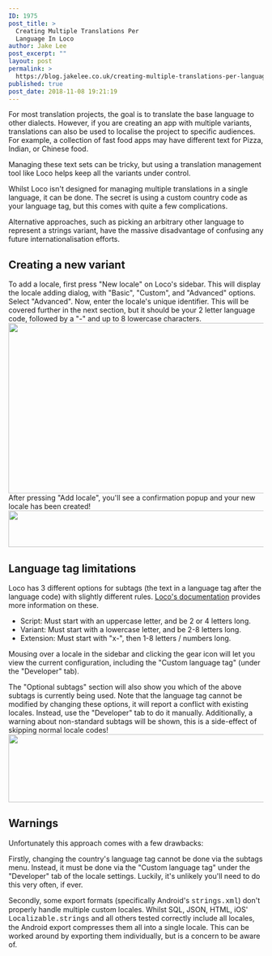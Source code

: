```yaml
---
ID: 1975
post_title: >
  Creating Multiple Translations Per
  Language In Loco
author: Jake Lee
post_excerpt: ""
layout: post
permalink: >
  https://blog.jakelee.co.uk/creating-multiple-translations-per-language-in-loco/
published: true
post_date: 2018-11-08 19:21:19
---
```

For most translation projects, the goal is to translate the base language to other dialects. However, if you are creating an app with multiple variants, translations can also be used to localise the project to specific audiences. For example, a collection of fast food apps may have different text for Pizza, Indian, or Chinese food.

Managing these text sets can be tricky, but using a translation management tool like Loco helps keep all the variants under control.

<!--more-->

Whilst Loco isn't designed for managing multiple translations in a single language, it can be done. The secret is using a custom country code as your language tag, but this comes with quite a few complications.

Alternative approaches, such as picking an arbitrary other language to represent a strings variant, have the massive disadvantage of confusing any future internationalisation efforts.
<h2>Creating a new variant</h2>
To add a locale, first press "New locale" on Loco's sidebar. This will display the locale adding dialog, with "Basic", "Custom", and "Advanced" options.
Select "Advanced". Now, enter the locale's unique identifier. This will be covered further in the next section, but it should be your 2 letter language code, followed by a "-" and up to 8 lowercase characters.
<a href="https://blog.jakelee.co.uk/wp-content/uploads/2018/11/addlocale.png"><img class="aligncenter size-full wp-image-1976" src="https://blog.jakelee.co.uk/wp-content/uploads/2018/11/addlocale.png" alt="" width="522" height="336" /></a>
After pressing "Add locale", you'll see a confirmation popup and your new locale has been created!
<a href="https://blog.jakelee.co.uk/wp-content/uploads/2018/11/localeadded.png"><img class="aligncenter size-full wp-image-1977" src="https://blog.jakelee.co.uk/wp-content/uploads/2018/11/localeadded.png" alt="" width="523" height="72" /></a>
<h2>Language tag limitations</h2>
Loco has 3 different options for subtags (the text in a language tag after the language code) with slightly different rules. <a href="https://localise.biz/help/developers/locales" target="_blank" rel="noopener">Loco's documentation</a> provides more information on these.
<ul>
 	<li>Script: Must start with an uppercase letter, and be 2 or 4 letters long.</li>
 	<li>Variant: Must start with a lowercase letter, and be 2-8 letters long.</li>
 	<li>Extension: Must start with "x-", then 1-8 letters / numbers long.</li>
</ul>
Mousing over a locale in the sidebar and clicking the gear icon will let you view the current configuration, including the "Custom language tag" (under the "Developer" tab).

The "Optional subtags" section will also show you which of the above subtags is currently being used. Note that the language tag cannot be modified by changing these options, it will report a conflict with existing locales. Instead, use the "Developer" tab to do it manually. Additionally, a warning about non-standard subtags will be shown, this is a side-effect of skipping normal locale codes!
<a href="https://blog.jakelee.co.uk/wp-content/uploads/2018/11/subtags.png"><img class="aligncenter size-full wp-image-1978" src="https://blog.jakelee.co.uk/wp-content/uploads/2018/11/subtags.png" alt="" width="520" height="134" /></a>
<h2>Warnings</h2>
Unfortunately this approach comes with a few drawbacks:

Firstly, changing the country's language tag cannot be done via the subtags menu. Instead, it must be done via the "Custom language tag" under the "Developer" tab of the locale settings. Luckily, it's unlikely you'll need to do this very often, if ever.

Secondly, some export formats (specifically Android's <span style="font-family: 'courier new', courier, monospace;">strings.xml</span>) don't properly handle multiple custom locales. Whilst SQL, JSON, HTML, iOS' <span style="font-family: 'courier new', courier, monospace;">Localizable.strings</span> and all others tested correctly include all locales, the Android export compresses them all into a single locale. This can be worked around by exporting them individually, but is a concern to be aware of.